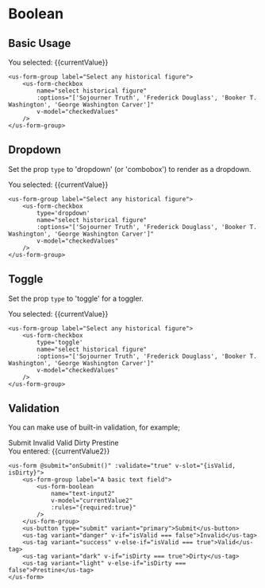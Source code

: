 # Boolean

## Basic Usage 

<div class="mt-3 mb-3">
    <us-form-group label="A Boolean field">
        <us-form-boolean
            name="yes or no?"
            v-model="currentValue"
        />
    </us-form-group>
    <div class="mt-2">You selected: {{currentValue}}</div>
</div>

```vue
<us-form-group label="Select any historical figure">
    <us-form-checkbox
        name="select historical figure"
        :options="['Sojourner Truth', 'Frederick Douglass', 'Booker T. Washington', 'George Washington Carver']"
        v-model="checkedValues"
    />
</us-form-group>
```

## Dropdown

Set the prop `type` to 'dropdown' (or 'combobox') to render as a dropdown.

<div class="mt-3 mb-3">
    <us-form-group label="A Boolean field">
        <us-form-boolean
            type='dropdown'
            name="yes or no?"
            v-model="currentValue"
        />
    </us-form-group>
    <div class="mt-2">You selected: {{currentValue}}</div>
</div>

```vue
<us-form-group label="Select any historical figure">
    <us-form-checkbox
        type='dropdown'
        name="select historical figure"
        :options="['Sojourner Truth', 'Frederick Douglass', 'Booker T. Washington', 'George Washington Carver']"
        v-model="checkedValues"
    />
</us-form-group>
```

## Toggle

Set the prop `type` to 'toggle' for a toggler.


<div class="mt-3 mb-3">
    <us-form-group label="A Boolean field">
        <us-form-boolean
            type='toggle'
            name="yes or no?"
            v-model="currentValue"
        />
    </us-form-group>
    <div class="mt-2">You selected: {{currentValue}}</div>
</div>

```vue
<us-form-group label="Select any historical figure">
    <us-form-checkbox
        type='toggle'
        name="select historical figure"
        :options="['Sojourner Truth', 'Frederick Douglass', 'Booker T. Washington', 'George Washington Carver']"
        v-model="checkedValues"
    />
</us-form-group>
```

## Validation

You can make use of built-in validation, for example;

<div class="mt-3 mb-3">
    <us-form @submit="onSubmit()" :validate="true" v-slot="{isValid, isDirty}">
        <us-form-group label="A basic text field">
            <us-form-boolean
                name="text-input2"
                v-model="currentValue2"
                :rules="{required:true}"
            />
        </us-form-group>
        <us-button type="submit" variant="primary">Submit</us-button>
        <us-tag variant="danger" v-if="isValid === false">Invalid</us-tag>
        <us-tag variant="success" v-else-if="isValid === true">Valid</us-tag>
        <us-tag variant="dark" v-if="isDirty === true">Dirty</us-tag>
        <us-tag variant="light" v-else-if="isDirty === false">Prestine</us-tag>
    </us-form>
    <div class="mt-2">You entered: {{currentValue2}}</div>
</div>

```vue
<us-form @submit="onSubmit()" :validate="true" v-slot="{isValid, isDirty}">
    <us-form-group label="A basic text field">
        <us-form-boolean
            name="text-input2"
            v-model="currentValue2"
            :rules="{required:true}"
        />
    </us-form-group>
    <us-button type="submit" variant="primary">Submit</us-button>
    <us-tag variant="danger" v-if="isValid === false">Invalid</us-tag>
    <us-tag variant="success" v-else-if="isValid === true">Valid</us-tag>
    <us-tag variant="dark" v-if="isDirty === true">Dirty</us-tag>
    <us-tag variant="light" v-else-if="isDirty === false">Prestine</us-tag>
</us-form>
```

<script>
export default {
    data() {
        return {
            currentValue: true,
            currentValue2: null,
        }
    },
    methods: {
        onSubmit(){

        }
    }    
}
</script>